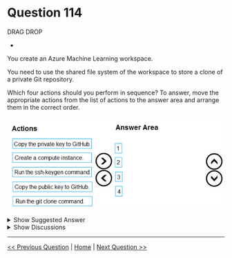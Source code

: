 # Question 114

DRAG DROP

-

You create an Azure Machine Learning workspace.

You need to use the shared file system of the workspace to store a clone of a private Git repository.

Which four actions should you perform in sequence? To answer, move the appropriate actions from the list of actions to the answer area and arrange them in the correct order.

![Question Image](images/q114_q_image390.png)

<details>
  <summary>Show Suggested Answer</summary>

  <img src="images/q114_ans_0_image391.png" alt="Answer Image"><br>

</details>

<details>
  <summary>Show Discussions</summary>

<blockquote><p><strong>PI_Team</strong> <code>(Sun 21 Jan 2024 12:25)</code> - <em>Upvotes: 6</em></p><p>correct: 

1. You need to create a compute instance to access the shared file system of the workspace.
2. You need to run the ssh-keygen command to generate a new SSH key pair. The public key will be used to authenticate your Git account with SSH, and the private key will be used to access your Git repositories.
3. You need to copy the public key to GitHub. The public key will be used by GitHub to authenticate your SSH connection.
4. You can then run the git clone command to clone the private Git repository to the shared file system of the workspace</p></blockquote>
<blockquote><p><strong>NullVoider_0</strong> <code>(Mon 12 Aug 2024 13:38)</code> - <em>Upvotes: 2</em></p><p>On exam 12-02-2024.</p></blockquote>
<blockquote><p><strong>Kanwal001</strong> <code>(Wed 28 Feb 2024 20:35)</code> - <em>Upvotes: 4</em></p><p>On exam 28 Aug 2023</p></blockquote>
<blockquote><p><strong>labriji</strong> <code>(Mon 23 Oct 2023 17:29)</code> - <em>Upvotes: 2</em></p><p>Given answer is correct 😄

here is the order :
* Create a compute instance.
* Run the ssh-keygen command.
* Copy the public key to GitHub.
* Run the git clone command.</p></blockquote>

</details>

---

[<< Previous Question](question_113.md) | [Home](/index.md) | [Next Question >>](question_115.md)

